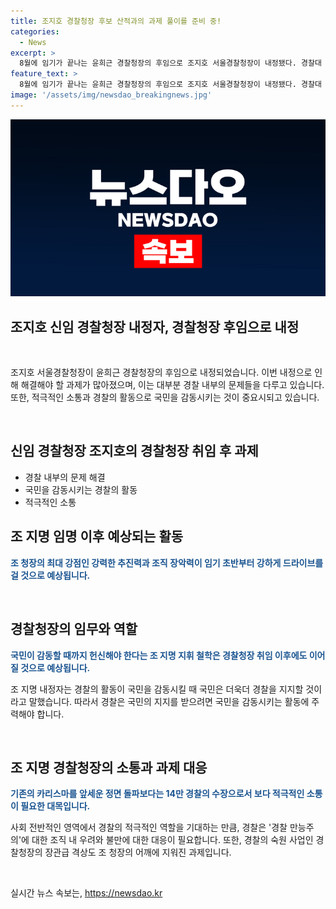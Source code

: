 ```yaml
---
title: 조지호 경찰청장 후보 산적과의 과제 풀이를 준비 중!
categories:
  - News
excerpt: >
  8월에 임기가 끝나는 윤희근 경찰청장의 후임으로 조지호 서울경찰청장이 내정됐다. 경찰대 6기 출신으로 경찰청 정보국장, 대통령직인수위원회 파견 등 다양한 경력을 갖고 있다. 임기 동안 음주운전, 성 비위 등 경찰관들의 기강 문제와 수사 정보 유출 등을 해결해야 할 과제가 많은데, 강력한 추진력과 조직 장악력을 갖춘 조 청장은 이를 해낼 것으로 예상된다. 그러나 경찰의 적극적 역할과 관련한 우려와 불만, 장관급 격상과 같은 과제들도 적극적인 소통이 필요한 상황이다.
feature_text: >
  8월에 임기가 끝나는 윤희근 경찰청장의 후임으로 조지호 서울경찰청장이 내정됐다. 경찰대 6기 출신으로 경찰청 정보국장, 대통령직인수위원회 파견 등 다양한 경력을 갖고 있다. 임기 동안 음주운전, 성 비위 등 경찰관들의 기강 문제와 수사 정보 유출 등을 해결해야 할 과제가 많은데, 강력한 추진력과 조직 장악력을 갖춘 조 청장은 이를 해낼 것으로 예상된다. 그러나 경찰의 적극적 역할과 관련한 우려와 불만, 장관급 격상과 같은 과제들도 적극적인 소통이 필요한 상황이다.
image: '/assets/img/newsdao_breakingnews.jpg'
---
```


<p><img src="/assets/img/newsdao_breakingnews.jpg" alt="cryptoinkorea 속보" /></p>

<h2>조지호 신임 경찰청장 내정자, 경찰청장 후임으로 내정</h2>

<p data-ke-size="size16">&nbsp;</p>

<p>조지호 서울경찰청장이 윤희근 경찰청장의 후임으로 내정되었습니다. 이번 내정으로 인해 해결해야 할 과제가 많아졌으며, 이는 대부분 경찰 내부의 문제들을 다루고 있습니다. 또한, 적극적인 소통과 경찰의 활동으로 국민을 감동시키는 것이 중요시되고 있습니다.</p>

<p data-ke-size="size16">&nbsp;</p>

<h2 data-ke-size="size26">신임 경찰청장 조지호의 경찰청장 취임 후 과제</h2>

<ul>
  <li>경찰 내부의 문제 해결</li>
  <li>국민을 감동시키는 경찰의 활동</li>
  <li>적극적인 소통</li>
</ul>

<h2 data-ke-size="size26">조 지명 임명 이후 예상되는 활동</h2>

<p><b><span style="color: #1a5490;">조 청장의 최대 강점인 강력한 추진력과 조직 장악력이 임기 초반부터 강하게 드라이브를 걸 것으로 예상됩니다.</span></b></p>

<p data-ke-size="size16">&nbsp;</p>

<h2 data-ke-size="size26">경찰청장의 임무와 역할</h2>

<p><b><span style="color: #1a5490;">국민이 감동할 때까지 헌신해야 한다는 조 지명 지휘 철학은 경찰청장 취임 이후에도 이어질 것으로 예상됩니다.</span></b></p>

<p>조 지명 내정자는 경찰의 활동이 국민을 감동시킬 때 국민은 더욱더 경찰을 지지할 것이라고 말했습니다. 따라서 경찰은 국민의 지지를 받으려면 국민을 감동시키는 활동에 주력해야 합니다.</p>

<p data-ke-size="size16">&nbsp;</p>

<h2 data-ke-size="size26">조 지명 경찰청장의 소통과 과제 대응</h2>

<p><b><span style="color: #1a5490;">기존의 카리스마를 앞세운 정면 돌파보다는 14만 경찰의 수장으로서 보다 적극적인 소통이 필요한 대목입니다.</span></b></p>

<p>사회 전반적인 영역에서 경찰의 적극적인 역할을 기대하는 만큼, 경찰은 '경찰 만능주의'에 대한 조직 내 우려와 불만에 대한 대응이 필요합니다. 또한, 경찰의 숙원 사업인 경찰청장의 장관급 격상도 조 청장의 어깨에 지워진 과제입니다.</p>

<p data-ke-size="size16">&nbsp;</p>
실시간 뉴스 속보는, <a href="https://newsdao.kr" rel="dofollow">https://newsdao.kr</a>


